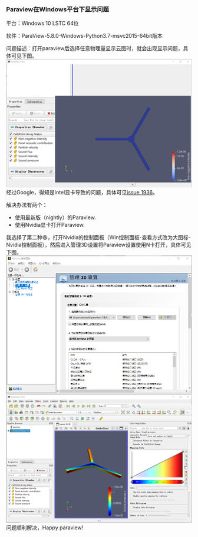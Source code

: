 ### Paraview在Windows平台下显示问题

平台：Windows 10 LSTC 64位

软件：ParaView-5.8.0-Windows-Python3.7-msvc2015-64bit版本

问题描述：打开paraview后选择任意物理量显示云图时，就会出现显示问题，具体可见下图。
![](/images/paraview_windows_display_issue/display_issue.png)
经过Google，得知是Intel显卡导致的问题，具体可见[issue 1936](https://gitlab.kitware.com/paraview/paraview/issues/19364)。

解决办法有两个：
* 使用最新版（nightly）的Paraview.
* 使用Nvidia显卡打开Paraview.
  
我选择了第二种:laughing:，打开Nvidia的控制面板（Win控制面板-查看方式改为大图标-Nvidia控制面板），然后进入管理3D设置将Paraview设置使用N卡打开，具体可见下图。
![](/images/paraview_windows_display_issue/nvidia_setting.png)
![](/images/paraview_windows_display_issue/ok.png)
问题顺利解决，Happy paraview!